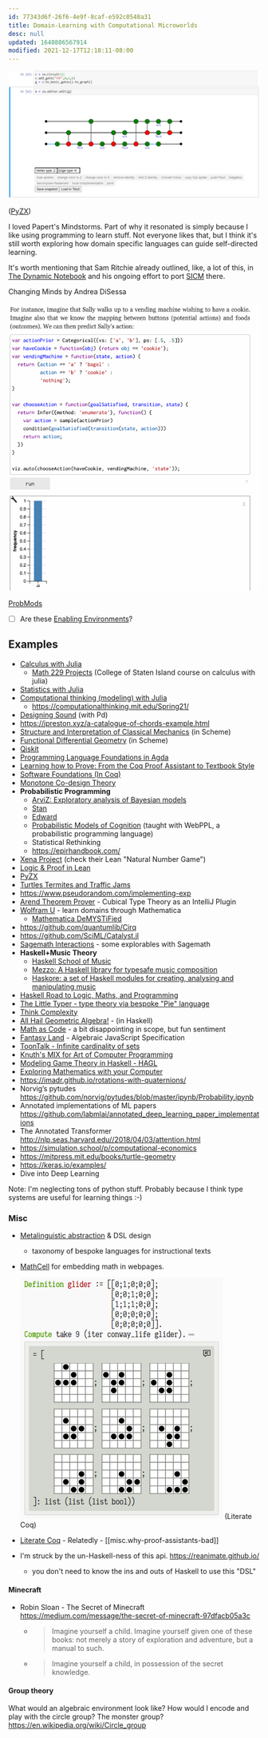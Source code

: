 ```yaml
---
id: 77343d6f-26f6-4e9f-8caf-e592c0548a31
title: Domain-Learning with Computational Microworlds
desc: null
updated: 1640806567914
modified: 2021-12-17T12:18:11-08:00
---
```


![](assets/images/2021-01-29-01-33-20.png)

([PyZX](https://pyzx.readthedocs.io/en/latest/graph.html#the-zx-diagram-editor))

I loved Papert's Mindstorms. Part of why it resonated is simply because I like using programming to learn stuff. Not everyone likes that, but I think it's still worth exploring how domain specific languages can guide self-directed learning.

It's worth mentioning that Sam Ritchie already outlined, like, a lot of this, in [The Dynamic Notebook](https://roadtoreality.substack.com/p/the-dynamic-notebook) and his ongoing effort to port [SICM](https://mitpress.mit.edu/books/structure-and-interpretation-classical-mechanics) there.

Changing Minds by Andrea DiSessa

![](assets/images/2021-03-01-22-04-07.png)

[ProbMods](https://probmods.org/chapters/social-cognition.html)

- [ ] Are these [Enabling Environments](https://notes.andymatuschak.org/z3DaBP4vN1dutjUgrk3jbEeNxScccvDCxDgXe)?

## Examples

- [Calculus with Julia](https://juliahub.com/docs/CalculusWithJulia/AZHbv/0.0.5/)
  - [Math 229 Projects](http://mth229.github.io/) (College of Staten Island course on calculus with julia)
- [Statistics with Julia](https://statisticswithjulia.org/)
- [Computational thinking (modeling) with Julia](https://computationalthinking.mit.edu/Fall20/)
  - https://computationalthinking.mit.edu/Spring21/
- [Designing Sound](https://mitpress.mit.edu/books/designing-sound) (with Pd)
- https://jpreston.xyz/a-catalogue-of-chords-example.html
- [Structure and Interpretation of Classical Mechanics](https://mitpress.mit.edu/books/structure-and-interpretation-classical-mechanics) (in Scheme)
- [Functional Differential Geometry](https://mitpress.mit.edu/books/functional-differential-geometry) (in Scheme)
- [Qiskit](https://github.com/Qiskit/qiskit/)
- [Programming Language Foundations in Agda](https://plfa.github.io/)
- [Learning how to Prove: From the Coq Proof Assistant to Textbook Style
  ](https://arxiv.org/abs/1803.01466)
- [Software Foundations (In Coq)](https://softwarefoundations.cis.upenn.edu/)
- [Monotone Co-design Theory](https://co-design.science/animations/)
- **Probabilistic Programming**
  - [ArviZ: Exploratory analysis of Bayesian models](https://arviz-devs.github.io/arviz/)
  - [Stan](https://mc-stan.org/)
  - [Edward](http://edwardlib.org/)
  - [Probabilistic Models of Cognition](https://probmods.org/) (taught with WebPPL, a probabilistic programming language)
  - Statistical Rethinking
  - https://epirhandbook.com/
- [Xena Project](https://wwwf.imperial.ac.uk/~buzzard/xena/) (check their Lean "Natural Number Game")
- [Logic & Proof in Lean](https://leanprover.github.io/logic_and_proof/)
- [PyZX](https://pyzx.readthedocs.io/en/latest/)
- [Turtles Termites and Traffic Jams](https://mitpress.mit.edu/books/turtles-termites-and-traffic-jams)
- https://www.pseudorandom.com/implementing-exp
- [Arend Theorem Prover](https://arend-lang.github.io/) - Cubical Type Theory as an IntelliJ Plugin
- [Wolfram U](https://www.wolfram.com/wolfram-u/) - learn domains through Mathematica
  - [Mathematica DeMYSTiFied](https://www.google.com/books/edition/Mathematica_DeMYSTiFied/TQ_kbfahHewC?hl=en)
- https://github.com/quantumlib/Cirq
- https://github.com/SciML/Catalyst.jl
- [Sagemath Interactions](https://wiki.sagemath.org/interact) - some explorables with Sagemath
- **Haskell+Music Theory**
  - [Haskell School of Music](https://www.cambridge.org/core/books/haskell-school-of-music/6B377BCD40386E9D27EB93FC2F3B13FB#fndtn-information)
  - [Mezzo: A Haskell library for typesafe music composition](https://github.com/DimaSamoz/mezzo)
  - [Haskore: a set of Haskell modules for creating, analysing and manipulating music](https://wiki.haskell.org/Haskore)
- [Haskell Road to Logic, Maths, and Programming](https://staff.fnwi.uva.nl/d.j.n.vaneijck2/HR/)
- [The Little Typer - type theory via bespoke "Pie" language](https://mitpress.mit.edu/books/little-typer)
- [Think Complexity](https://greenteapress.com/complexity/)
- [All Hail Geometric Algebra!](https://crypto.stanford.edu/~blynn/haskell/ga.html) - (in Haskell)
- [Math as Code](https://github.com/Jam3/math-as-code) - a bit disappointing in scope, but fun sentiment
- [Fantasy Land](https://github.com/fantasyland/fantasy-land) - Algebraic JavaScript Specification
- [ToonTalk - Infinite cardinality of sets](https://toontalk.github.io/ToonTalk/docs/activities/infinity/cardinality-activity-1.html)
- [Knuth's MIX for Art of Computer Programming](https://en.wikipedia.org/wiki/MIX)
- [Modeling Game Theory in Haskell - HAGL](http://web.engr.oregonstate.edu/~walkiner/projects/hagl.html)
- [Exploring Mathematics with your Computer](https://www.google.com/books/edition/Exploring_Mathematics_with_your_Computer/efUpQgAACAAJ?hl=en)
- https://imadr.github.io/rotations-with-quaternions/
- Norvig’s pytudes https://github.com/norvig/pytudes/blob/master/ipynb/Probability.ipynb
- Annotated implementations of ML papers https://github.com/labmlai/annotated_deep_learning_paper_implementations
- The Annotated Transformer http://nlp.seas.harvard.edu//2018/04/03/attention.html
- https://simulation.school/p/computational-economics
- https://mitpress.mit.edu/books/turtle-geometry
- https://keras.io/examples/
- Dive into Deep Learning

Note: I'm neglecting tons of python stuff. Probably because I think type systems are useful for learning things :-)

### Misc

- [Metalinguistic abstraction](https://en.m.wikipedia.org/wiki/Metalinguistic_abstraction) & DSL design

  - taxonomy of bespoke languages for instructional texts

- [MathCell](https://mathcell.org/) for embedding math in webpages.

  ![](assets/images/2021-01-29-01-38-57.png)
  (Literate Coq)

- [Literate Coq](https://plv.csail.mit.edu/blog/alectryon.html) - Relatedly - [[misc.why-proof-assistants-bad]]

- I'm struck by the un-Haskell-ness of this api. https://reanimate.github.io/
  - you don't need to know the ins and outs of Haskell to use this "DSL"

#### Minecraft

- Robin Sloan - The Secret of Minecraft https://medium.com/message/the-secret-of-minecraft-97dfacb05a3c
  - > Imagine yourself a child. Imagine yourself given one of these books: not merely a story of exploration and adventure, but a manual to such.
  - > Imagine yourself a child, in possession of the secret knowledge.

#### Group theory

What would an algebraic environment look like? How would I encode and play with the circle group? The monster group? https://en.wikipedia.org/wiki/Circle_group

